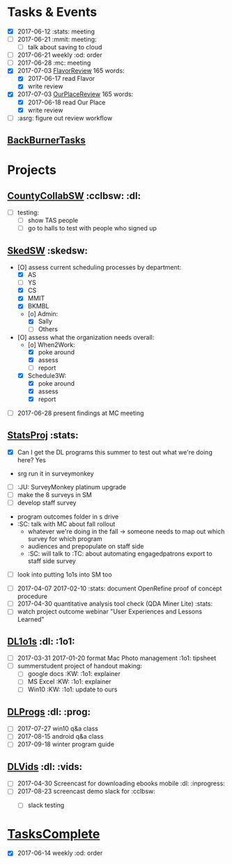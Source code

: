 # Tasks & Events

* [X] 2017-06-12 :stats: meeting
* [ ] 2017-06-21 :mmit: meeting:
	* [ ] talk about saving to cloud
* [ ] 2017-06-21 weekly :od: order
* [ ] 2017-06-28 :mc: meeting
* [X] 2017-07-03 [FlavorReview](FlavorReview) 165 words:
	* [X] 2017-06-17 read Flavor
	* [X] write review
* [X] 2017-07-03 [OurPlaceReview](OurPlaceReview) 165 words:
	* [X] 2017-06-18 read Our Place
	* [X] write review
* [ ] :asrg: figure out review workflow

## [BackBurnerTasks](BackBurnerTasks)

# Projects

## [CountyCollabSW](CountyCollabSW) :cclbsw: :dl:

* [ ] testing:
  - [ ] show TAS people
  - [ ] go to halls to test with people who signed up

## [SkedSW](SkedSW) :skedsw:

* [O] assess current scheduling processes by department:
	* [X] AS
	* [ ] YS
	* [X] CS
	* [X] MMIT
	* [X] BKMBL
	* [o] Admin:
		* [X] Sally
		* [ ] Others
* [O] assess what the organization needs overall:
	* [o] When2Work:
		* [X] poke around
		* [X] assess
		* [ ] report
	* [X] Schedule3W:
		* [X] poke around
		* [X] assess
		* [X] report
* [ ] 2017-06-28 present findings at MC meeting 

## [StatsProj](StatsProj) :stats:


- [X] Can I get the DL programs this summer to test out what we're doing here? Yes
- srg run it in surveymonkey
- [ ] :JU: SurveyMonkey platinum upgrade
- [ ] make the 8 surveys in SM
- [ ] develop staff survey
- program outcomes folder in s drive
- :SC: talk with MC about fall rollout
	- whatever we're doing in the fall -> someone needs to map out which survey for which program 
	- audiences and prepopulate on staff side
	- :SC: will talk to :TC: about automating engagedpatrons export to staff side survey
- [ ] look into putting 1o1s into SM too
* [ ] 2017-04-07 2017-02-10 :stats: document OpenRefine proof of concept procedure
* [ ] 2017-04-30 quantitative analysis tool check (QDA Miner Lite) :stats:
* [ ] watch project outcome webinar "User Experiences and Lessons Learned"

## [DL1o1s](DL1o1s) :dl: :1o1:

* [ ] 2017-03-31 2017-01-20 format Mac Photo management :1o1: tipsheet
* [ ] summerstudent project of handout making:
	* [ ] google docs :KW: :1o1: explainer
	* [ ] MS Excel :KW: :1o1: explainer
	* [ ] Win10 :KW: :1o1: update to ours

## [DLProgs](DLProgs) :dl: :prog:

* [ ] 2017-07-27 win10 q&a class
* [ ] 2017-08-15 android q&a class
* [ ] 2017-09-18 winter program guide

## [DLVids](DLVids) :dl: :vids:

* [ ] 2017-04-30 Screencast for downloading ebooks mobile :dl: :inprogress:
* [ ] 2017-08-23 screencast demo slack for :cclbsw: 
	* [ ] slack testing


# [TasksComplete](TasksComplete)

* [X] 2017-06-14 weekly :od: order

